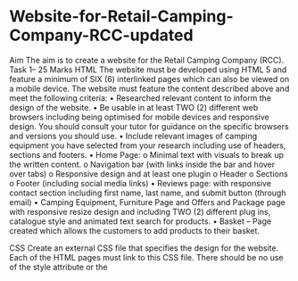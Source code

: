 # Website-for-Retail-Camping-Company-RCC-updated
Aim
The aim is to create a website for the Retail Camping Company (RCC).
Task 1– 25 Marks
HTML
The website must be developed using HTML 5 and feature a minimum of SIX (6) interlinked 
pages which can also be viewed on a mobile device. The website must feature the content 
described above and meet the following criteria: 
• Researched relevant content to inform the design of the website.
• Be usable in at least TWO (2) different web browsers including being optimised for 
mobile devices and responsive design. You should consult your tutor for guidance on 
the specific browsers and versions you should use.
• Include relevant images of camping equipment you have selected from your research
including use of headers, sections and footers.
• Home Page:
o Minimal text with visuals to break up the written content.
o Navigation bar (with links inside the bar and hover over tabs)
o Responsive design and at least one plugin
o Header
o Sections 
o Footer (including social media links)
• Reviews page: with responsive contact section including first name, last name, and 
submit button (through email)
• Camping Equipment, Furniture Page and Offers and Package page with responsive 
resize design and including TWO (2) different plug ins, catalogue style and animated 
text search for products.
• Basket – Page created which allows the customers to add products to their basket.

CSS
Create an external CSS file that specifies the design for the website. Each of the HTML 
pages must link to this CSS file. There should be no use of the style attribute or the <style> 
element in the website. 
The boxes on the home page should include relevant elements such as border radius, boxshadow, hover etc. 
Include on-page animated text search to allow customers to search for different products.

Test the website and write a test report
You must use the W3C validation service (http://validator.w3.org/) to check your HTML and 
CSS code. You should attempt to remove as many non-compliant features as possible. 
Make sure show source is selected and save the output from this tool.
You must also test your website for accessibility using a relevant screen reader and note 
the findings from the testing. You should also describe how the site works for disabled 
users.
You must test your website on TWO (2) different browsers and give a description of 
differences between the browsers and the reasons for these. 
Investigate the test discrepancies and identify and rectify their causes. Produce a summary 
outlining what you have found and support the amendments you have made with screen 
shots.
Write a short report assessing the suitability of your testing. Provide an evaluation of any 
outstanding problems and recommendations for how these could be fixed. Explain the role 
of the W3C.
